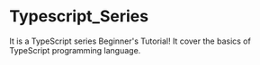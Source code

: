 # Typescript_Series
It is a TypeScript series Beginner's Tutorial! It cover the basics of TypeScript programming language.
